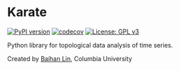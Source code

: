 # Karate

[![PyPI version](https://badge.fury.io/py/karate.svg)](https://badge.fury.io/py/tba)  [![codecov](https://codecov.io/gh/doerlbh/karate/branch/main/graph/badge.svg?token=)](https://codecov.io/gh/doerlbh/tba)  [![License: GPL v3](https://img.shields.io/badge/License-GPLv3-blue.svg)](https://www.gnu.org/licenses/gpl-3.0)

Python library for topological data analysis of time series.

Created by [Baihan Lin](https://www.baihan.nyc), Columbia University
